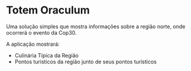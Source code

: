 # Totem Oraculum
Uma solução simples que mostra informações sobre a região norte, onde ocorrerá o evento da Cop30.

A aplicação mostrará:
- Culinária Típica da Região
- Pontos turisticos da região junto de seus pontos turísticos